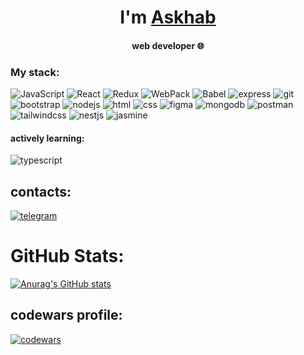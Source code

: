    <h1 align="center">I'm <a href="https://t.me/rintaruu" target="_blank">Askhab</a></h1>
   <h4 align="center"> web developer 🌐</h4>
   
   ### My stack:
   ![JavaScript](https://img.shields.io/badge/-JavaScript-090909?style=for-the-badge&logo=JavaScript)   ![React](https://img.shields.io/badge/-React-090909?style=for-the-badge&logo=react)     ![Redux](https://img.shields.io/badge/-Redux-090909?style=for-the-badge&logo=redux)     ![WebPack](https://img.shields.io/badge/-WebPack-090909?style=for-the-badge&logo=webpack) ![Babel](https://img.shields.io/badge/-Babel-090909?style=for-the-badge&logo=babel) ![express](https://img.shields.io/badge/-express-090909?style=for-the-badge&logo=express) ![git](https://img.shields.io/badge/-git-090909?style=for-the-badge&logo=git) ![bootstrap](https://img.shields.io/badge/-bootstrap-090909?style=for-the-badge&logo=bootstrap) ![nodejs](https://img.shields.io/badge/-nodejs-090909?style=for-the-badge&logo=nodedotjs) ![html](https://img.shields.io/badge/-html-090909?style=for-the-badge&logo=html5)  ![css](https://img.shields.io/badge/-css-090909?style=for-the-badge&logo=css3) ![figma](https://img.shields.io/badge/-figma-090909?style=for-the-badge&logo=figma) ![mongodb](https://img.shields.io/badge/-mongodb-090909?style=for-the-badge&logo=mongodb) ![postman](https://img.shields.io/badge/-postman-090909?style=for-the-badge&logo=postman) ![tailwindcss](https://img.shields.io/badge/-tailwindcss-090909?style=for-the-badge&logo=tailwindcss) ![nestjs](https://img.shields.io/badge/-nestjs-090909?style=for-the-badge&logo=nestjs) ![jasmine](https://img.shields.io/badge/-jasmine-090909?style=for-the-badge&logo=jasmine)
   
   #### actively learning:
   ![typescript](https://img.shields.io/badge/-typescript-090909?style=for-the-badge&logo=typescript)
   
   ## contacts:
   
   [![telegram](https://img.shields.io/badge/-telegram-090909?style=for-the-badge&logo=telegram)](https://t.me/rintaruu) 
   
   # GitHub Stats:
   [![Anurag's GitHub stats](https://github-readme-stats.vercel.app/api?username=askhab-b&show_icons=true&theme=merko)](https://github.com/anuraghazra/github-readme-stats)
   
   ## codewars profile:
   [![codewars](https://www.codewars.com/users/Askhab/badges/large)](https://www.codewars.com/users/Askhab) 
